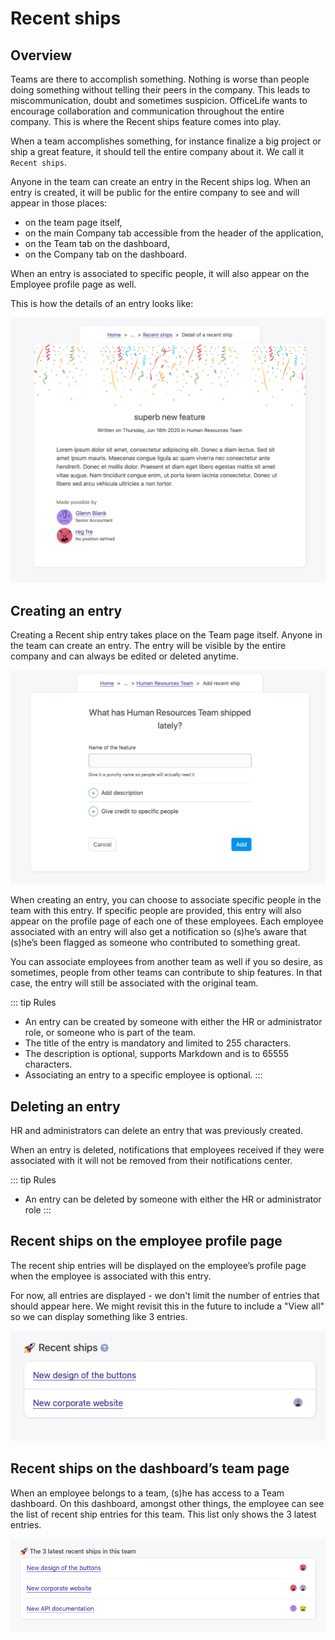 # Recent ships

## Overview

Teams are there to accomplish something. Nothing is worse than people doing something without telling their peers in the company. This leads to miscommunication, doubt and sometimes suspicion. OfficeLife wants to encourage collaboration and communication throughout the entire company. This is where the Recent ships feature comes into play.

When a team accomplishes something, for instance finalize a big project or ship a great feature, it should tell the entire company about it. We call it `Recent ships`.

Anyone in the team can create an entry in the Recent ships log. When an entry is created, it will be public for the entire company to see and will appear in those places:

* on the team page itself,
* on the main Company tab accessible from the header of the application,
* on the Team tab on the dashboard,
* on the Company tab on the dashboard.

When an entry is associated to specific people, it will also appear on the Employee profile page as well.

This is how the details of an entry looks like:

![details of a recent ship entry](./img/recent_ship_show.png)

## Creating an entry

Creating a Recent ship entry takes place on the Team page itself. Anyone in the team can create an entry. The entry will be visible by the entire company and can always be edited or deleted anytime.

![add a new recent ship entry adminland](./img/recent_ship_create.png)

When creating an entry, you can choose to associate specific people in the team with this entry. If specific people are provided, this entry will also appear on the profile page of each one of these employees. Each employee associated with an entry will also get a notification so (s)he’s aware that (s)he’s been flagged as someone who contributed to something great.

You can associate employees from another team as well if you so desire, as sometimes, people from other teams can contribute to ship features. In that case, the entry will still be associated with the original team.

::: tip Rules
* An entry can be created by someone with either the HR or administrator role, or someone who is part of the team.
* The title of the entry is mandatory and limited to 255 characters.
* The description is optional, supports Markdown and is to 65555 characters.
* Associating an entry to a specific employee is optional.
:::

## Deleting an entry

HR and administrators can delete an entry that was previously created.

When an entry is deleted, notifications that employees received if they were associated with it will not be removed from their notifications center.

::: tip Rules
* An entry can be deleted by someone with either the HR or administrator role
:::

## Recent ships on the employee profile page

The recent ship entries will be displayed on the employee’s profile page when the employee is associated with this entry.

For now, all entries are displayed - we don't limit the number of entries that should appear here. We might revisit this in the future to include a "View all" so we can display something like 3 entries.

![all the entries on user profile](./img/recent_ship_employee_profile.png)

## Recent ships on the dashboard’s team page

When an employee belongs to a team, (s)he has access to a Team dashboard. On this dashboard, amongst other things, the employee can see the list of recent ship entries for this team. This list only shows the 3 latest entries.

![all the entries on dashboard team profile](./img/recent_ship_teams_dashboard.png)
